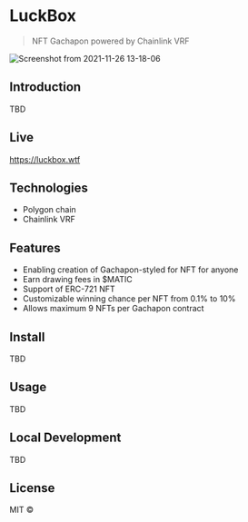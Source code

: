 # LuckBox

> NFT Gachapon powered by Chainlink VRF

![Screenshot from 2021-11-26 13-18-06](https://user-images.githubusercontent.com/18402217/143536004-388059ee-f87f-4f94-919b-b0a656b26211.png)

## Introduction

TBD

## Live
https://luckbox.wtf

## Technologies

* Polygon chain
* Chainlink VRF 

## Features

* Enabling creation of Gachapon-styled for NFT for anyone
* Earn drawing fees in $MATIC
* Support of ERC-721 NFT
* Customizable winning chance per NFT from 0.1% to 10%
* Allows maximum 9 NFTs per Gachapon contract

## Install

TBD

## Usage

TBD

## Local Development

TBD


## License

MIT ©
